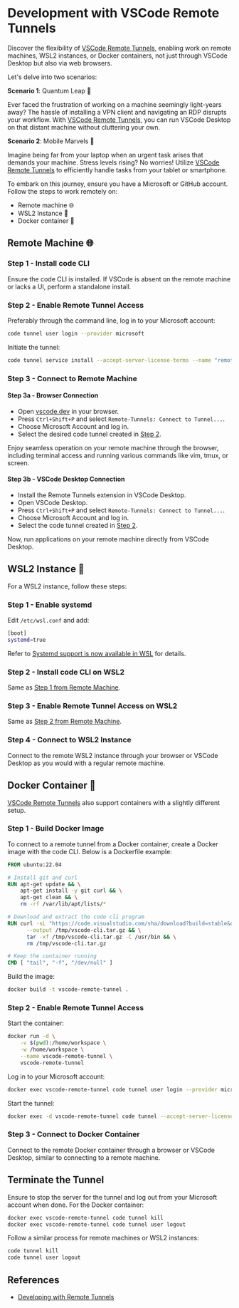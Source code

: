 # Development with VSCode Remote Tunnels

Discover the flexibility of [VSCode Remote Tunnels][remote-tunnels], enabling work on remote
machines, WSL2 instances, or Docker containers, not just through VSCode Desktop but also via web
browsers.

Let's delve into two scenarios:

**Scenario 1**: Quantum Leap 🌌

Ever faced the frustration of working on a machine seemingly light-years away? The hassle of
installing a VPN client and navigating an RDP disrupts your workflow. With [VSCode Remote
Tunnels][remote-tunnels], you can run VSCode Desktop on that distant machine without cluttering your
own.

**Scenario 2**: Mobile Marvels 📲

Imagine being far from your laptop when an urgent task arises that demands your machine. Stress
levels rising? No worries! Utilize [VSCode Remote Tunnels][remote-tunnels] to efficiently handle
tasks from your tablet or smartphone.

To embark on this journey, ensure you have a Microsoft or GitHub account. Follow the steps to work
remotely on:

- Remote machine 🌐
- WSL2 Instance 🚧
- Docker container 🐋

## Remote Machine 🌐

### Step 1 - Install code CLI

Ensure the code CLI is installed. If VSCode is absent on the remote machine or lacks a UI, perform a
standalone install.

### Step 2 - Enable Remote Tunnel Access

Preferably through the command line, log in to your Microsoft account:

```bash
code tunnel user login --provider microsoft
```

Initiate the tunnel:

```bash
code tunnel service install --accept-server-license-terms --name "remote-tunnel"
```

### Step 3 - Connect to Remote Machine

#### Step 3a - Browser Connection

- Open [vscode.dev] in your browser.
- Press `Ctrl+Shift+P` and select `Remote-Tunnels: Connect to Tunnel...`.
- Choose Microsoft Account and log in.
- Select the desired code tunnel created in [Step 2](#step-2-install-code-cli).

Enjoy seamless operation on your remote machine through the browser, including terminal access and
running various commands like vim, tmux, or screen.

#### Step 3b - VSCode Desktop Connection

- Install the Remote Tunnels extension in VSCode Desktop.
- Open VSCode Desktop.
- Press `Ctrl+Shift+P` and select `Remote-Tunnels: Connect to Tunnel...`.
- Choose Microsoft Account and log in.
- Select the code tunnel created in [Step 2](#step-2-install-code-cli).

Now, run applications on your remote machine directly from VSCode Desktop.

## WSL2 Instance 🚧

For a WSL2 instance, follow these steps:

### Step 1 - Enable systemd

Edit `/etc/wsl.conf` and add:

```bash
[boot]
systemd=true
```

Refer to [Systemd support is now available in WSL][systemd-in-wsl] for details.

### Step 2 - Install code CLI on WSL2

Same as [Step 1 from Remote Machine](#step-1-install-code-cli).

### Step 3 - Enable Remote Tunnel Access on WSL2

Same as [Step 2 from Remote Machine](#step-2-enable-remote-tunnel-access).

### Step 4 - Connect to WSL2 Instance

Connect to the remote WSL2 instance through your browser or VSCode Desktop as you would with a
regular remote machine.

## Docker Container 🐋

[VSCode Remote Tunnels][remote-tunnels] also support containers with a slightly different setup.

### Step 1 - Build Docker Image

To connect to a remote tunnel from a Docker container, create a Docker image with the code CLI.
Below is a Dockerfile example:

```Dockerfile
FROM ubuntu:22.04

# Install git and curl
RUN apt-get update && \
    apt-get install -y git curl && \
    apt-get clean && \
    rm -rf /var/lib/apt/lists/*

# Download and extract the code cli program
RUN curl -sL "https://code.visualstudio.com/sha/download?build=stable&os=cli-alpine-x64" \
      --output /tmp/vscode-cli.tar.gz && \
      tar -xf /tmp/vscode-cli.tar.gz -C /usr/bin && \
      rm /tmp/vscode-cli.tar.gz

# Keep the container running
CMD [ "tail", "-f", "/dev/null" ]
```

Build the image:

```bash
docker build -t vscode-remote-tunnel .
```

### Step 2 - Enable Remote Tunnel Access

Start the container:

```bash
docker run -d \
    -v $(pwd):/home/workspace \
    -w /home/workspace \
    --name vscode-remote-tunnel \
    vscode-remote-tunnel
```

Log in to your Microsoft account:

```bash
docker exec vscode-remote-tunnel code tunnel user login --provider microsoft
```

Start the tunnel:

```bash
docker exec -d vscode-remote-tunnel code tunnel --accept-server-license-terms --name "docker-tunnel"
```

### Step 3 - Connect to Docker Container

Connect to the remote Docker container through a browser or VSCode Desktop, similar to connecting to
a remote machine.

## Terminate the Tunnel

Ensure to stop the server for the tunnel and log out from your Microsoft account when done. For the
Docker container:

```bash
docker exec vscode-remote-tunnel code tunnel kill
docker exec vscode-remote-tunnel code tunnel user logout
```

Follow a similar process for remote machines or WSL2 instances:

```bash
code tunnel kill
code tunnel user logout
```

## References

- [Developing with Remote Tunnels][remote-tunnels]

[remote-tunnels]: https://code.visualstudio.com/docs/remote/tunnels
[standalone install]: https://code.visualstudio.com/#alt-downloads
[systemd-in-wsl]: https://devblogs.microsoft.com/commandline/systemd-support-is-now-available-in-wsl/
[usage-limits]: https://code.visualstudio.com/docs/remote/tunnels#_are-there-usage-limits-for-the-tunneling-service
[vscode.dev]: https://vscode.dev
